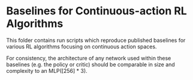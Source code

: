 # Baselines for Continuous-action RL Algorithms

This folder contains run scripts which reproduce published baselines for
various RL algorithms focusing on continuous action spaces.

For consistency, the architecture of any network used within these baselines
(e.g. the policy or critic) should be comparable in size and complexity to
an MLP([256] * 3).
